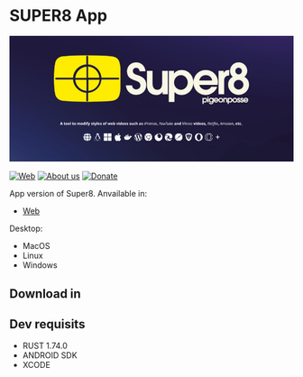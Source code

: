 # SUPER8 App

![SUPER8 HEADER](../../docs/images/banner.png)

[![Web](https://img.shields.io/badge/Collective%20Web-grey?style=flat-square)](https://super8.pigeonposse.com/)
[![About us](https://img.shields.io/badge/About-us-grey?style=flat-square)](https://pigeonposse.com/?popup=about)
[![Donate](https://img.shields.io/badge/Donate-pink?style=flat-square)](https://pigeonposse.com/?popup=donate)

App version of Super8. Anvailable in:

- [Web](https://super8.pigeonposse.com/)

Desktop:

- MacOS
- Linux
- Windows

<!-- Phone:

- Android
- iOS -->

## Download in

## Dev requisits

- RUST 1.74.0
- ANDROID SDK
- XCODE

